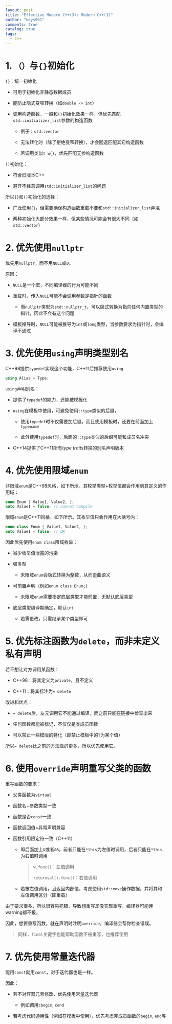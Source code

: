 ```yaml
---
layout: post
title: "Effective Modern C++(3): Modern C++(1)"
author: "keys961"
comments: true
catalog: true
tags:
  - C++
---
```


# 1. `（）`与`{}`初始化

`{}`：统一初始化

- 可用于初始化非静态数据成员

- 能防止隐式变窄转换（如`double -> int`）

- 调用构造函数，一般和`()`初始化效果一样，但优先匹配`std::initializer_list`参数的构造函数
  
  - 例子：`std::vector`
  
  - 无法转化时（除了拒绝变窄转换），才会回退匹配其它构造函数
  
  - 若调用类似`T w{}`，优先匹配无参构造函数

`()`初始化：

- 符合旧版本C++

- 避开不经意调用`std::initializer_list`的问题

所以`{}`和`()`初始化的选择：

- 广泛使用`{}`，但需要确保构造函数重载不要和`std::initializer_list`弄混

- 两种初始化大部分效果一样，但某些情况可能会有很大不同（如`std::vector`）

# 2. 优先使用`nullptr`

优先用`nullptr`，而不用`NULL`或`0`。

原因：

- `NULL`是一个宏，不同编译器的行为可能不同

- 重载时，传入`NULL`可能不会调用参数是指针的函数
  
  - 而`nullptr`类型为`std::nullptr_t`，可以隐式转换为指向任何内置类型的指针，因此不会有这个问题

- 模板推导时，`NULL`可能被推导为`int`或`long`类型，当参数要求为指针时，会编译不通过

# 3. 优先使用`using`声明类型别名

C++98提供`typedef`实现这个功能，C++11后推荐使用`using`

```cpp
using Alias = Type; 
```

`using`声明别名：

- 提供了`typedef`的能力，还能被模板化

- `using`在模板中使用，可避免使用`::type`类似的后缀，
  
  - 使用`typedef`时不仅需要加后缀，而且使用模板时，还要在前面加上`typename`
  
  - 此外使用`typedef`时，后面的`::type`类似的后缀可能和成员名冲突

- C++14提供了C++11所有*type traits*转换的别名声明版本

# 4. 优先使用限域`enum`

非限域`enum`是C++98风格，如下所示。其枚举类型+枚举值都会作用到其定义的作用域：

```cpp
enum Enum { Value1, Value2, };
auto Value1 = false; // cannot compile
```

限域`enum`是C++11风格，如下所示。其枚举值只会作用在大括号内：

```cpp
enum class Enum { Value1, Value2, };
auto Value1 = false; // OK
```

因此优先使用`enum class`限域枚举：

- 减少枚举值泄露的污染

- 强类型
  
  - 未限域`enum`会隐式转换为整数，从而歪曲语义

- 可前置声明（例如`enum class Enum;`）
  
  - 未限域`enum`需要指定底层类型才能前置，无默认底层类型

- 底层类型编译期确定，默认`int`
  
  - 若需更改，只需继承某个类型即可

# 5. 优先标注函数为`delete`，而非未定义私有声明

若不想让对方调用某函数：

- C++98：将其定义为`private`，且不定义

- C++11：将其标注为`= delete`

改进和优点：

- `= delete`后，友元调用它不能通过编译，而之前只能在链接中检查出来

- 任何函数都能被标记，不仅仅是类成员函数

- 可以禁止一些模版的特化（即禁止模板中的`T`为某个值）

所以`= delete`比之前的方法做的更多，所以优先使用它。

# 6. 使用`override`声明重写父类的函数

重写函数的要求：

- 父类函数为`virtual`

- 函数名+参数类型一致

- 函数是否`const`一致

- 函数返回值+异常声明兼容

- 函数引用限定符一致（C++11）
  
  - 即后面加上`&`或者`&&`，前者只能在`*this`为左值时调用，后者只能在`*this`为右值时调用
    
    > `w.func()`：左值调用
    > 
    > `returnval().func()`：右值调用
  
  - 若被右值调用，且返回内部值，考虑使用`std::move`操作数据，并将其和左值调用区分（即重载）

由于要求很多，所以很容易犯错，导致想重写却没实现重写，编译器可能连warning都不报。

因此，想要重写函数，就在声明时注明`override`，编译器会帮你检查错误。

> 同样，`final`关键字也能帮助函数不被重写，也推荐使用

# 7. 优先使用常量迭代器

能用`const`就用`const`，对于迭代器也是一样。

因此：

- 若不对容器元素修改，优先使用常量迭代器
  
  - 例如调用`cbegin`, `cend`

- 若考虑代码通用性（例如在模板中使用），优先考虑非成员函数的`begin`, `end`等